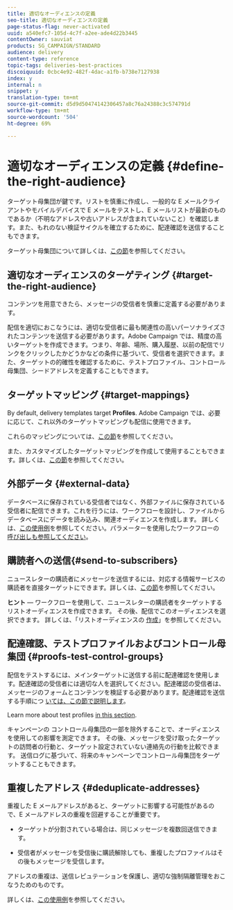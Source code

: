 ```yaml
---
title: 適切なオーディエンスの定義
seo-title: 適切なオーディエンスの定義
page-status-flag: never-activated
uuid: a540efc7-105d-4c7f-a2ee-ade4d22b3445
contentOwner: sauviat
products: SG_CAMPAIGN/STANDARD
audience: delivery
content-type: reference
topic-tags: deliveries-best-practices
discoiquuid: 0cbc4e92-482f-4dac-a1fb-b738e7127938
index: y
internal: n
snippet: y
translation-type: tm+mt
source-git-commit: d5d9d50474142306457a8c76a24388c3c574791d
workflow-type: tm+mt
source-wordcount: '504'
ht-degree: 69%

---
```



# 適切なオーディエンスの定義 {#define-the-right-audience}

ターゲット母集団が鍵です。リストを慎重に作成し、一般的な E メールクライアントやモバイルデバイスで E メールをテストし、E メールリストが最新のものであるか（不明なアドレスや古いアドレスが含まれていないこと）を確認します。また、もれのない検証サイクルを確立するために、配達確認を送信することもできます。

ターゲット母集団について詳しくは、[この節](../../audiences/using/selecting-an-audience-in-a-message.md)を参照してください。

## 適切なオーディエンスのターゲティング {#target-the-right-audience}

コンテンツを用意できたら、メッセージの受信者を慎重に定義する必要があります。

配信を適切におこなうには、適切な受信者に最も関連性の高いパーソナライズされたコンテンツを送信する必要があります。Adobe Campaign では、精度の高いターゲットを作成できます。つまり、年齢、場所、購入履歴、以前の配信でリンクをクリックしたかどうかなどの条件に基づいて、受信者を選択できます。また、ターゲットの的確性を確認するために、テストプロファイル、コントロール母集団、シードアドレスを定義することもできます。

## ターゲットマッピング {#target-mappings}

By default, delivery templates target **Profiles**. Adobe Campaign では、必要に応じて、これ以外のターゲットマッピングも配信に使用できます。

これらのマッピングについては、[この節](../../automating/using/query.md#targeting-dimensions-and-resources)を参照してください。

また、カスタマイズしたターゲットマッピングを作成して使用することもできます。詳しくは、[この節](../../administration/using/target-mappings-in-campaign.md)を参照してください。

## 外部データ {#external-data}

データベースに保存されている受信者ではなく、外部ファイルに保存されている受信者に配信できます。これを行うには、ワークフローを設計し、ファイルからデータベースにデータを読み込み、関連オーディエンスを作成します。  詳しくは、[この使用例](../../automating/using/use-case-calling-workflow.md)を参照してください。パラメーターを使用したワークフローの [呼び出しも参照してください](../../automating/using/calling-a-workflow-with-external-parameters.md)。

## 購読者への送信{#send-to-subscribers}

ニュースレターの購読者にメッセージを送信するには、対応する情報サービスの購読者を直接ターゲットにできます。詳しくは、[この節](../../audiences/using/about-subscriptions.md)を参照してください。

**ヒント** — ワークフローを使用して、ニュースレターの購読者をターゲットするリストオーディエンスを作成できます。 その後、配信でこのオーディエンスを選択できます。 詳しくは、「リストオーディエンスの [作成](../../audiences/using/creating-audiences.md#creating-list-audiences)」を参照してください。

## 配達確認、テストプロファイルおよびコントロール母集団 {#proofs-test-control-groups}

配信をテストするには、メインターゲットに送信する前に配達確認を使用します。配達確認の受信者には適切な人を選択してください。配達確認の受信者は、メッセージのフォームとコンテンツを検証する必要があります。配達確認を送信する手順につ [いては、この節で説明します](../../sending/using/sending-proofs.md)。

Learn more about test profiles [in this section](../../audiences/using/managing-test-profiles.md).

キャンペーンの [](../../sending/using/control-group.md) コントロール母集団の一部を除外することで、オーディエンスを使用しての影響を測定できます。 その後、メッセージを受け取ったターゲットの訪問者の行動と、ターゲット設定されていない連絡先の行動を比較できます。 送信ログに基づいて、将来のキャンペーンでコントロール母集団をターゲットすることもできます。

## 重複したアドレス {#deduplicate-addresses}

重複した E メールアドレスがあると、ターゲットに影響する可能性があるので、E メールアドレスの重複を回避することが重要です。

* ターゲットが分割されている場合は、同じメッセージを複数回送信できます。

* 受信者がメッセージを受信後に購読解除しても、重複したプロファイルはその後もメッセージを受信します。

アドレスの重複は、送信レピュテーションを保護し、適切な強制隔離管理をおこなうためのものです。

詳しくは、[この使用例](../../automating/using/deduplicating-data-imported-file.md)を参照してください。
